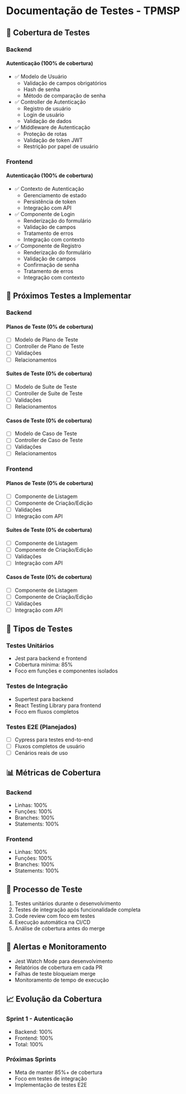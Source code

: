 # Documentação de Testes - TPMSP

## 🎯 Cobertura de Testes

### Backend

#### Autenticação (100% de cobertura)
- ✅ Modelo de Usuário
  - Validação de campos obrigatórios
  - Hash de senha
  - Método de comparação de senha
- ✅ Controller de Autenticação
  - Registro de usuário
  - Login de usuário
  - Validação de dados
- ✅ Middleware de Autenticação
  - Proteção de rotas
  - Validação de token JWT
  - Restrição por papel de usuário

### Frontend

#### Autenticação (100% de cobertura)
- ✅ Contexto de Autenticação
  - Gerenciamento de estado
  - Persistência de token
  - Integração com API
- ✅ Componente de Login
  - Renderização do formulário
  - Validação de campos
  - Tratamento de erros
  - Integração com contexto
- ✅ Componente de Registro
  - Renderização do formulário
  - Validação de campos
  - Confirmação de senha
  - Tratamento de erros
  - Integração com contexto

## 📝 Próximos Testes a Implementar

### Backend

#### Planos de Teste (0% de cobertura)
- [ ] Modelo de Plano de Teste
- [ ] Controller de Plano de Teste
- [ ] Validações
- [ ] Relacionamentos

#### Suítes de Teste (0% de cobertura)
- [ ] Modelo de Suíte de Teste
- [ ] Controller de Suíte de Teste
- [ ] Validações
- [ ] Relacionamentos

#### Casos de Teste (0% de cobertura)
- [ ] Modelo de Caso de Teste
- [ ] Controller de Caso de Teste
- [ ] Validações
- [ ] Relacionamentos

### Frontend

#### Planos de Teste (0% de cobertura)
- [ ] Componente de Listagem
- [ ] Componente de Criação/Edição
- [ ] Validações
- [ ] Integração com API

#### Suítes de Teste (0% de cobertura)
- [ ] Componente de Listagem
- [ ] Componente de Criação/Edição
- [ ] Validações
- [ ] Integração com API

#### Casos de Teste (0% de cobertura)
- [ ] Componente de Listagem
- [ ] Componente de Criação/Edição
- [ ] Validações
- [ ] Integração com API

## 🧪 Tipos de Testes

### Testes Unitários
- Jest para backend e frontend
- Cobertura mínima: 85%
- Foco em funções e componentes isolados

### Testes de Integração
- Supertest para backend
- React Testing Library para frontend
- Foco em fluxos completos

### Testes E2E (Planejados)
- [ ] Cypress para testes end-to-end
- [ ] Fluxos completos de usuário
- [ ] Cenários reais de uso

## 📊 Métricas de Cobertura

### Backend
- Linhas: 100%
- Funções: 100%
- Branches: 100%
- Statements: 100%

### Frontend
- Linhas: 100%
- Funções: 100%
- Branches: 100%
- Statements: 100%

## 🔄 Processo de Teste

1. Testes unitários durante o desenvolvimento
2. Testes de integração após funcionalidade completa
3. Code review com foco em testes
4. Execução automática na CI/CD
5. Análise de cobertura antes do merge

## 🚨 Alertas e Monitoramento

- Jest Watch Mode para desenvolvimento
- Relatórios de cobertura em cada PR
- Falhas de teste bloqueiam merge
- Monitoramento de tempo de execução

## 📈 Evolução da Cobertura

### Sprint 1 - Autenticação
- Backend: 100%
- Frontend: 100%
- Total: 100%

### Próximas Sprints
- Meta de manter 85%+ de cobertura
- Foco em testes de integração
- Implementação de testes E2E 